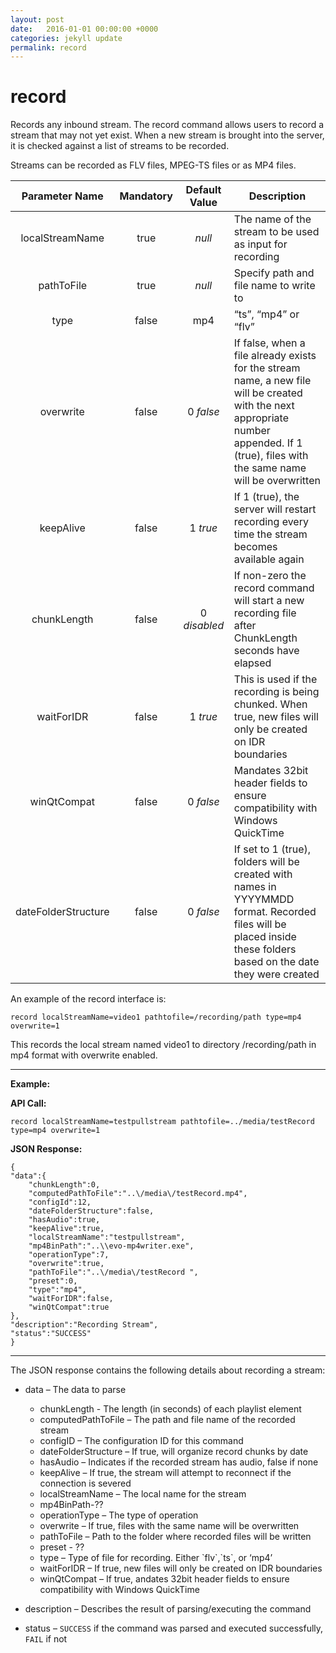 ```yaml
---
layout: post
date:   2016-01-01 00:00:00 +0000
categories: jekyll update
permalink: record
---
```


# record

Records any inbound stream. The record command allows users to record a stream that may not yet exist. When a new stream is brought into the server, it is checked against a list of streams to be recorded.

Streams can be recorded as FLV files, MPEG-TS files or as MP4 files.

| **Parameter Name**  | **Mandatory** | **Default Value** | **Description**                          |
| :-----------------: | :-----------: | :---------------: | ---------------------------------------- |
|   localStreamName   |     true      |      *null*       | The name of the stream to be used as input for recording |
|     pathToFile      |     true      |      *null*       | Specify path and file name to write to   |
|        type         |     false     |        mp4        | “ts”, “mp4” or “flv”                     |
|      overwrite      |     false     |     0 *false*     | If false, when a file already exists for the stream name, a new file will be created with the next appropriate number appended. If 1 (true), files with the same name will be overwritten |
|      keepAlive      |     false     |     1 *true*      | If 1 (true), the server will restart recording every time the stream becomes available again |
|     chunkLength     |     false     |   0 *disabled*    | If non-zero the record command will start a new recording file after ChunkLength seconds have elapsed |
|     waitForIDR      |     false     |     1 *true*      | This is used if the recording is being chunked. When true, new files will only be created on IDR boundaries |
|     winQtCompat     |     false     |     0 *false*     | Mandates 32bit header fields to ensure compatibility with Windows QuickTime |
| dateFolderStructure |     false     |     0 *false*     | If set to 1 (true), folders will be created with names in YYYYMMDD format. Recorded files will be placed inside these folders based on the date they were created |

An example of the record interface is:

``` 
record localStreamName=video1 pathtofile=/recording/path type=mp4 overwrite=1
```

This records the local stream named video1 to directory /recording/path in mp4 format with overwrite enabled.

------

**Example:**

**API Call:**

``` 
record localStreamName=testpullstream pathtofile=../media/testRecord type=mp4 overwrite=1
```

**JSON Response:**

``` 
{
"data":{
    "chunkLength":0,
    "computedPathToFile":"..\/media\/testRecord.mp4",
    "configId":12,
    "dateFolderStructure":false,
    "hasAudio":true,
    "keepAlive":true,
    "localStreamName":"testpullstream",
    "mp4BinPath":"..\\evo-mp4writer.exe",
    "operationType":7,
    "overwrite":true,
    "pathToFile":"..\/media\/testRecord ",
    "preset":0,
    "type":"mp4",
    "waitForIDR":false,
    "winQtCompat":true
},
"description":"Recording Stream",
"status":"SUCCESS"
}
```

------

The JSON response contains the following details about recording a stream:

- data – The data to parse
  - chunkLength - The length (in seconds) of each playlist element
  - computedPathToFile – The path and file name of the recorded stream
  - configID – The configuration ID for this command
  - dateFolderStructure – If true, will organize record chunks by date
  - hasAudio – Indicates if the recorded stream has audio, false if none
  - keepAlive – If true, the stream will attempt to reconnect if the connection is severed
  - localStreamName – The local name for the stream
  - mp4BinPath-??
  - operationType – The type of operation
  - overwrite – If true, files with the same name will be overwritten
  - pathToFile – Path to the folder where recorded files will be written
  - preset - ??
  - type – Type of file for recording. Either \`flv\`,\`ts\`, or ‘mp4’
  - waitForIDR – If true, new files will only be created on IDR boundaries
  - winQtCompat – If true, andates 32bit header fields to ensure compatibility with Windows QuickTime
- description – Describes the result of parsing/executing the command
- status – `SUCCESS` if the command was parsed and executed successfully, `FAIL` if not  

  ​

  ​
